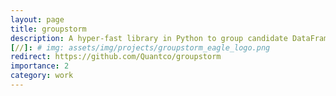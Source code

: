 ```yaml
---
layout: page
title: groupstorm
description: A hyper-fast library in Python to group candidate DataFrame rows against every row in a reference DataFrame according to user-supplied constraints
[//]: # img: assets/img/projects/groupstorm_eagle_logo.png
redirect: https://github.com/Quantco/groupstorm
importance: 2
category: work
---
```

